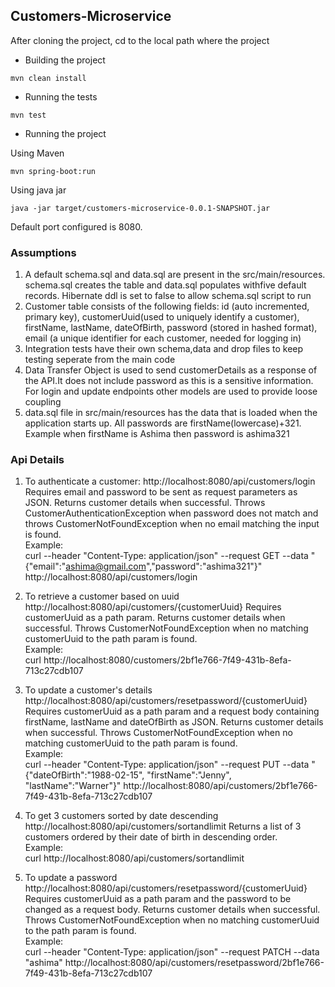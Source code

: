 ## Customers-Microservice

After cloning the project, cd to the local path where the project

- Building the project
```
mvn clean install
```

- Running the tests
```
mvn test
```

- Running the project <br>

Using Maven
```
mvn spring-boot:run
```
Using java jar
```
java -jar target/customers-microservice-0.0.1-SNAPSHOT.jar
```
Default port configured is 8080. 

### Assumptions
1. A default schema.sql and data.sql are present in the src/main/resources. schema.sql creates the table and data.sql populates withfive default records. Hibernate ddl is set to false to allow schema.sql script to run
2. Customer table consists of the following fields: id (auto incremented, primary key), customerUuid(used to uniquely identify a customer), firstName, lastName, dateOfBirth, password (stored in hashed format), email (a unique identifier for each customer, needed for logging in) 
3. Integration tests have their own schema,data and drop files to keep testing seperate from the main code
4. Data Transfer Object is used to send customerDetails as a response of the API.It does not include password as this is a sensitive information. For login and update endpoints other models are used to provide loose coupling
5. data.sql file in src/main/resources has the data that is loaded when the application starts up. All passwords are firstName(lowercase)+321. Example when firstName is Ashima then password is ashima321

### Api Details
1. To authenticate a customer: http://localhost:8080/api/customers/login
Requires email and password to be sent as request parameters as JSON. Returns customer details when successful. Throws CustomerAuthenticationException when password does not match and throws CustomerNotFoundException when no email matching the input is found. <br>
Example:<br>
curl --header "Content-Type: application/json" --request GET --data "{\"email\":\"ashima@gmail.com\",\"password\":\"ashima321\"}" http://localhost:8080/api/customers/login

2. To retrieve a customer based on uuid http://localhost:8080/api/customers/{customerUuid}
Requires customerUuid as a path param. Returns customer details when successful. Throws CustomerNotFoundException when no matching customerUuid to the path param is found. <br> 
Example: <br>
curl  http://localhost:8080/customers/2bf1e766-7f49-431b-8efa-713c27cdb107

3. To update a customer's details http://localhost:8080/api/customers/resetpassword/{customerUuid}
Requires customerUuid as a path param and a request body containing firstName, lastName and dateOfBirth as JSON. Returns customer details when successful. Throws CustomerNotFoundException when no matching customerUuid to the path param is found. <br>
Example: <br>
curl --header "Content-Type: application/json" --request PUT --data "{\"dateOfBirth\":\"1988-02-15\", \"firstName\":\"Jenny\", \"lastName\":\"Warner\"}" http://localhost:8080/api/customers/2bf1e766-7f49-431b-8efa-713c27cdb107

4. To get 3 customers sorted by date descending http://localhost:8080/api/customers/sortandlimit
Returns a list of 3 customers ordered by their date of birth in descending order. <br>
Example: <br>
curl  http://localhost:8080/api/customers/sortandlimit

5. To update a password http://localhost:8080/api/customers/resetpassword/{customerUuid}
Requires customerUuid as a path param and the password to be changed as a request body. Returns customer details when successful. Throws CustomerNotFoundException when no matching customerUuid to the path param is found.  
Example: <br>
curl --header "Content-Type: application/json" --request PATCH --data "ashima" http://localhost:8080/api/customers/resetpassword/2bf1e766-7f49-431b-8efa-713c27cdb107

